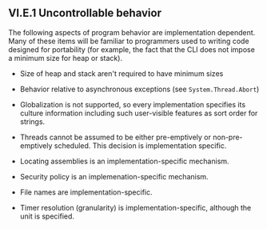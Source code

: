 ## VI.E.1 Uncontrollable behavior

The following aspects of program behavior are implementation dependent. Many of these items will be familiar to programmers used to writing code designed for portability (for example, the fact that the CLI does not impose a minimum size for heap or stack).

 * Size of heap and stack aren't required to have minimum sizes

 * Behavior relative to asynchronous exceptions (see `System.Thread.Abort`)

 * Globalization is not supported, so every implementation specifies its culture information including such user-visible features as sort order for strings.

 * Threads cannot be assumed to be either pre-emptively or non-pre-emptively scheduled. This decision is implementation specific.

 * Locating assemblies is an implementation-specific mechanism.

 * Security policy is an implemenation-specific mechanism.

 * File names are implementation-specific.
 
 * Timer resolution (granularity) is implementation-specific, although the unit is specified.
